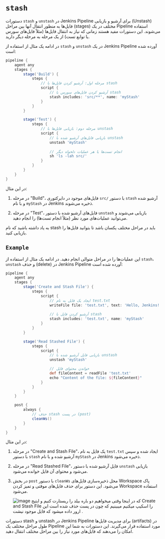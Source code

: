 
# `stash`
دستورات `stash` و `unstash` در Jenkins Pipeline برای آرشیو و بازیابی (Unstash) فایل‌ها به منظور انتقال آنها بین مراحل (stages) مختلف در یک Pipeline استفاده می‌شوند. این دستورات مفید هستند زمانی که نیاز به انتقال فایل‌ها (مثلاً فایل‌های سورس یا توابع تست) از یک مرحله به مرحله دیگر دارید.

در ادامه یک مثال از استفاده از `stash` و `unstash` در یک Jenkins Pipeline آورده شده است:

```groovy
pipeline {
    agent any
    stages {
        stage('Build') {
            steps {
                // مرحله اول: آرشیو کردن فایل‌ها با stash
                script {
                    // آرشیو کردن فایل‌های سورس با stash
                    stash includes: 'src/**', name: 'myStash'
                }
            }
        }

        stage('Test') {
            steps {
                // مرحله دوم: بازیابی فایل‌ها با unstash
                script {
                    // بازیابی فایل‌های آرشیو شده با unstash
                    unstash 'myStash'
                    
                    // انجام تست‌ها یا هر عملیات دلخواه دیگر
                    sh 'ls -lah src/'
                }
            }
        }
    }
}
```

در این مثال:

1. در مرحله "Build"، فایل‌های موجود در دایرکتوری `src/` با دستور `stash` آرشیو شده و با نام `myStash` در Jenkins ذخیره می‌شوند.

2. در مرحله "Test"، فایل‌های آرشیو شده با دستور `unstash` بازیابی می‌شوند و می‌توانید عملیات‌های مورد نظر (مثلاً انجام تست‌ها) را انجام دهید.

به یاد داشته باشید که نام stash باید در مراحل مختلف یکسان باشد تا بتوانید فایل‌ها را بازیابی کنید.


## `Example`

این عملیات‌ها را در مراحل متوالی انجام دهید. در ادامه یک مثال از استفاده از `stash`، `unstash` و حذف (delete) در Jenkins Pipeline آورده شده است:

```groovy
pipeline {
    agent any
    stages {
        stage('Create and Stash File') {
            steps {
                script {
                    // ایجاد یک فایل به نام test.txt
                    writeFile file: 'test.txt', text: 'Hello, Jenkins!'
                    
                    // آرشیو کردن فایل با stash
                    stash includes: 'test.txt', name: 'myStash'
                }
            }
        }

        stage('Read Stashed File') {
            steps {
                script {
                    // بازیابی فایل آرشیو شده با unstash
                    unstash 'myStash'

                    // خواندن محتوای فایل
                    def fileContent = readFile 'test.txt'
                    echo "Content of the file: ${fileContent}"
                }
            }
        }
    }

    post {
        always {
            // حذف stash در پست (post)
            cleanWs()
        }
    }
}
```

در این مثال:

1. در مرحله "Create and Stash File"، یک فایل به نام `test.txt` ایجاد شده و سپس با دستور `stash` آرشیو شده و با نام `myStash` در Jenkins ذخیره می‌شود.

2. در مرحله "Read Stashed File"، فایل آرشیو شده با دستور `unstash` بازیابی می‌شود و محتوای آن فایل خوانده می‌شود.

3. در بخش `post` با دستور `cleanWs` محل ذخیره‌سازی فایل‌های Workspace پاک می‌شود. این دستور برای حذف فایل‌های موقتی و تمیز کردن Workspace استفاده می‌شود.

   ![image](https://github.com/milad6745/jenkins/assets/113288076/387692ba-092f-4beb-a597-c95adc016ad0)
که در اینجا وقتی میخواهیم  دو باره بیلد را ریستارت کنیم و ایتیج Create and Stash File را اسکیپ میکنیم میبینیم که چون در پست حذف شده است این ارور داده میشود که فایل موجود نیشت .

دستورات stash و unstash در Jenkins Pipeline برای مدیریت فایل‌ها (artifacts) در طول مراحل مختلف یک Pipeline مورد استفاده قرار می‌گیرند. این دستورات به شما این امکان را می‌دهند که فایل‌های مورد نیاز را بین مراحل مختلف انتقال دهید.

